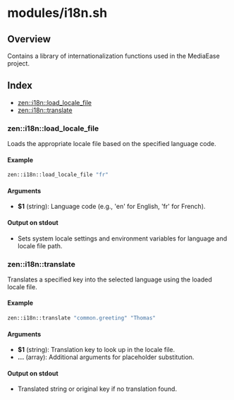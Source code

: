 # modules/i18n.sh

## Overview

Contains a library of internationalization functions used in the MediaEase project.

## Index

* [zen::i18n::load_locale_file](#zeni18nloadlocalefile)
* [zen::i18n::translate](#zeni18ntranslate)

### zen::i18n::load_locale_file

Loads the appropriate locale file based on the specified language code.

#### Example

```bash
zen::i18n::load_locale_file "fr"
```

#### Arguments

* **$1** (string): Language code (e.g., 'en' for English, 'fr' for French).

#### Output on stdout

* Sets system locale settings and environment variables for language and locale file path.

### zen::i18n::translate

Translates a specified key into the selected language using the loaded locale file.

#### Example

```bash
zen::i18n::translate "common.greeting" "Thomas"
```

#### Arguments

* **$1** (string): Translation key to look up in the locale file.
* **...** (array): Additional arguments for placeholder substitution.

#### Output on stdout

* Translated string or original key if no translation found.

